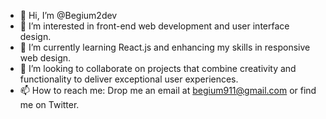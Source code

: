 - 👋 Hi, I’m @Begium2dev
- 👀 I’m interested in front-end web development and user interface design.
- 🌱 I’m currently learning React.js and enhancing my skills in responsive web design.
- 💞️ I’m looking to collaborate on projects that combine creativity and functionality to deliver exceptional user experiences.
- 📫 How to reach me: Drop me an email at begium911@gmail.com or find me on Twitter.

<!---
Begium2dev/Begium2dev is a ✨ special ✨ repository because its `README.md` (this file) appears on your GitHub profile.
You can click the Preview link to take a look at your changes.
--->
